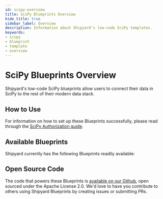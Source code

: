 ```yaml
---
id: scipy-overview
title: SciPy Blueprints Overview
hide_title: true
sidebar_label: Overview
description: Information about Shipyard's low-code SciPy templates.
keywords:
- scipy
- blueprint
- template
- overview
---
```


# SciPy Blueprints Overview

Shipyard's low-code SciPy blueprints allow users to connect their data in SciPy to the rest of their modern data stack.

## How to Use
For information on how to set up these Blueprints successfully, please read through the [SciPy Authorization guide](scipy-authorization.md).

## Available Blueprints
Shipyard currently has the following Blueprints readily available: 

## Open Source Code
The code that powers these Blueprints is [available on our Github](None), open sourced under the Apache License 2.0. We'd love to have you contribute to others using Shipyard Blueprints by creating issues or submitting PRs.
